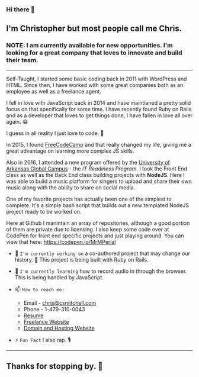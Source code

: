 ### Hi there 👋
## I'm Christopher but most people call me Chris.

### NOTE: I am currently available for new opportunities. I'm looking for a great company that loves to innovate and build their team.

---

Self-Taught, I started some basic coding back in 2011 with WordPress and HTML. Since then, I have worked with some great companies both as an employee as well as a freelance agent.

I fell in love with JavaScript back in 2014 and have maintianed a pretty solid focus on that specifically for some time. I have recently found Ruby on Rails and as a developer that loves to get things done, I have fallen in love all over again. 😁

I guess in all reality I just love to code. 🤍

In 2015, I found [FreeCodeCamp](https://freecodecamp.org) and that really changed my life, giving me a great advantage on learning more complex JS skills.

Also in 2016, I attended a new program offered by the [University of Arkansas Global Campus](https://training.uark.edu) - the _IT Readiness Program_. I took the Front End class as well as the Back End class building projects with **NodeJS**. Here I was able to build a music platform for singers to upload and share their own music along with the ability to share on social media.

One of my favorite projects has actually been one of the simplest to complete. It's a simple bash script that builds out a new templated NodeJS project ready to be worked on.

Here at Github I manintain an array of repositories, although a good portion of them are private due to licensing. I also keep some code over at CodePen for front end specific projects and just playing around. You can view that here: https://codepen.io/MrMPerial

- 🔭 `I'm currently working on` a co-authored project that may change our history. 🤯  This project is being built with Ruby on Rails.
- 🌱 `I'm currently learning` how to record audio in through the browser. This is being handled by JavaScript.
- 📫 `How to reach me:`

  - Email - chris@csmitchell.com
  - Phone - 1-479-310-0043
  - [Resume](https://resume.mperialwebsolutions.com)
  - [Freelance Website](https://mperialwebsolutions.com)
  - [Domain and Hosting Website](https://greenlithosting.com)

- ⚡ `Fun Fact` I also rap. 🎙️

---

## Thanks for stopping by. 👋

<!--
**MrMPerial/mrmperial** is a ✨ _special_ ✨ repository because its `README.md` (this file) appears on your GitHub profile.

Here are some ideas to get you started:

- 🔭 I’m currently working on ...
- 🌱 I’m currently learning ...
- 👯 I’m looking to collaborate on ...
- 🤔 I’m looking for help with ...
- 💬 Ask me about ...
- 📫 How to reach me: ...
- 😄 Pronouns: ...
- ⚡ Fun fact: ...
-->
